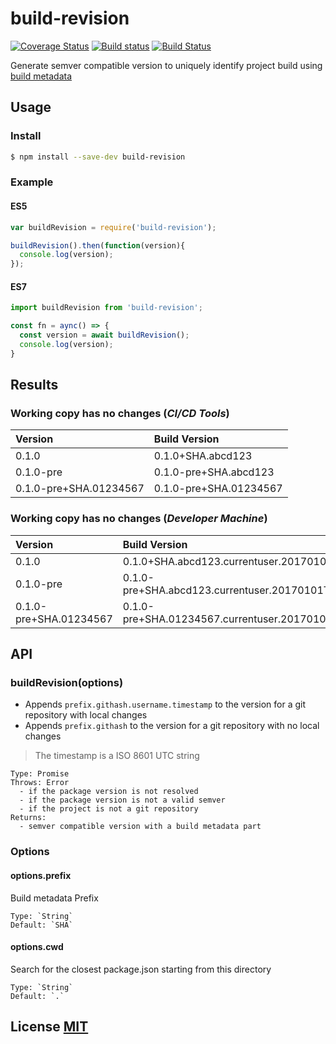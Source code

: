 # build-revision

[![Coverage Status](https://coveralls.io/repos/github/abhishekdev/build-revision/badge.svg)](https://coveralls.io/github/abhishekdev/build-revision)
[![Build status](https://ci.appveyor.com/api/projects/status/87rwahlhtj1903ag?svg=true)](https://ci.appveyor.com/project/abhishekdev/build-revision)
[![Build Status](https://travis-ci.org/abhishekdev/build-revision.svg)](https://travis-ci.org/abhishekdev/build-revision)

Generate semver compatible version to uniquely identify project build using [build metadata](http://semver.org/#spec-item-10)

## Usage

### Install

```sh
$ npm install --save-dev build-revision
```

### Example

#### ES5

```javascript
var buildRevision = require('build-revision');

buildRevision().then(function(version){
  console.log(version);
});
```

#### ES7

```javascript
import buildRevision from 'build-revision';

const fn = aync() => {
  const version = await buildRevision();
  console.log(version);
}
```

## Results

### Working copy has no changes (_CI/CD Tools_)

Version                | Build Version
:--------------------- | :---------------------
0.1.0                  | 0.1.0+SHA.abcd123
0.1.0-pre              | 0.1.0-pre+SHA.abcd123
0.1.0-pre+SHA.01234567 | 0.1.0-pre+SHA.01234567

### Working copy has no changes (_Developer Machine_)

Version                | Build Version
:--------------------- | :--------------------------------------------------
0.1.0                  | 0.1.0+SHA.abcd123.currentuser.20170101T000000Z
0.1.0-pre              | 0.1.0-pre+SHA.abcd123.currentuser.20170101T000000Z
0.1.0-pre+SHA.01234567 | 0.1.0-pre+SHA.01234567.currentuser.20170101T000000Z

## API

### buildRevision(options)

- Appends `prefix.githash.username.timestamp` to the version for a git repository with local changes
- Appends `prefix.githash` to the version for a git repository with no local changes

>  The timestamp is a ISO 8601 UTC string

```
Type: Promise
Throws: Error
  - if the package version is not resolved
  - if the package version is not a valid semver
  - if the project is not a git repository
Returns:
  - semver compatible version with a build metadata part
```

### Options

#### options.prefix

Build metadata Prefix

```
Type: `String`
Default: `SHA`
```

#### options.cwd

Search for the closest package.json starting from this directory

```
Type: `String`
Default: `.`
```

## License [MIT](LICENSE)
